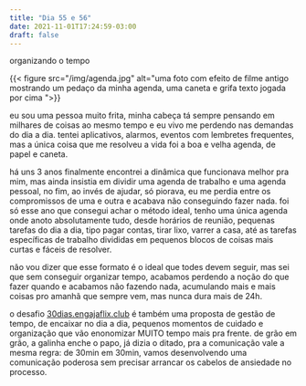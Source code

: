 ```yaml
---
title: "Dia 55 e 56"
date: 2021-11-01T17:24:59-03:00
draft: false
---
```


organizando o tempo

{{< figure src="/img/agenda.jpg" alt="uma foto com efeito de filme antigo mostrando um pedaço da minha agenda, uma caneta e grifa texto jogada por cima ">}}

eu sou uma pessoa muito frita, minha cabeça tá sempre pensando em milhares de coisas ao mesmo tempo e eu vivo me perdendo nas demandas do dia a dia. tentei aplicativos, alarmos, eventos com lembretes frequentes, mas a única coisa que me resolveu a vida foi a boa e velha agenda, de papel e caneta. 

há uns 3 anos finalmente encontrei a dinâmica que funcionava melhor pra mim, mas ainda insistia em dividir uma agenda de trabalho e uma agenda pessoal, no fim, ao invés de ajudar, só piorava, eu me perdia entre os compromissos de uma e outra e acabava não conseguindo fazer nada. foi só esse ano que consegui achar o método ideal, tenho uma única agenda onde anoto absolutamente tudo, desde horários de reunião, pequenas tarefas do dia a dia, tipo pagar contas, tirar lixo, varrer a casa, até as tarefas específicas de trabalho divididas em pequenos blocos de coisas mais curtas e fáceis de resolver. 

não vou dizer que esse formato é o ideal que todes devem seguir, mas sei que sem conseguir organizar tempo, acabamos perdendo a noção do que fazer quando e acabamos não fazendo nada, acumulando mais e mais coisas pro amanhã que sempre vem, mas nunca dura mais de 24h. 

o desafio [30dias.engajaflix.club](https://30dias.engajaflix.club) é também uma proposta de gestão de tempo, de encaixar no dia a dia, pequenos momentos de cuidado e organização que vão enonomizar MUITO tempo mais pra frente. de grão em grão, a galinha enche o papo, já dizia o ditado, pra a comunicação vale a mesma regra: de 30min em 30min, vamos desenvolvendo uma comunicação poderosa sem precisar arrancar os cabelos de ansiedade no processo. 